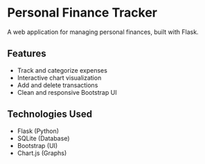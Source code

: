 # Personal Finance Tracker
A web application for managing personal finances, built with Flask.

## Features
- Track and categorize expenses
- Interactive chart visualization 
- Add and delete transactions
- Clean and responsive Bootstrap UI

## Technologies Used
- Flask (Python)
- SQLite (Database)
- Bootstrap (UI)
- Chart.js (Graphs)